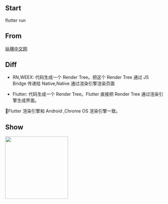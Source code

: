 ## Start

flutter run

## From

[纵横中文网](https://m.zongheng.com/h5/index?h5=1)

## Diff

-   RN,WEEX: 代码生成一个 Render Tree。把这个 Render Tree 通过 JS Bridge 传递给 Native,Native 通过渲染引擎渲染页面

-   Flutter: 代码生成一个 Render Tree。Flutter 直接把 Render Tree 通过渲染引擎生成界面。

Flutter 渲染引擎和 Android ,Chrome OS 渲染引擎一致。

## Show

<p>
<image src='./md/home.jpeg' width=200/>
</p>
